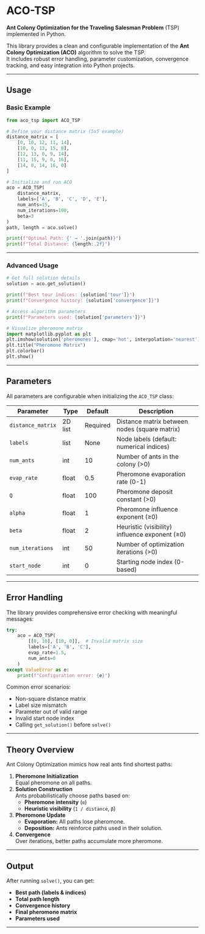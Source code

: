 # ACO-TSP
**Ant Colony Optimization for the Traveling Salesman Problem** (TSP) implemented in Python.

This library provides a clean and configurable implementation of the **Ant Colony Optimization (ACO)** algorithm to solve the TSP.  
It includes robust error handling, parameter customization, convergence tracking, and easy integration into Python projects.

---
## Usage

### Basic Example
```python
from aco_tsp import ACO_TSP

# Define your distance matrix (5x5 example)
distance_matrix = [
    [0, 10, 12, 11, 14],
    [10, 0, 13, 15, 8],
    [12, 13, 0, 9, 14],
    [11, 15, 9, 0, 16],
    [14, 8, 14, 16, 0]
]

# Initialize and run ACO
aco = ACO_TSP(
    distance_matrix,
    labels=['A', 'B', 'C', 'D', 'E'],
    num_ants=15,
    num_iterations=100,
    beta=3
)
path, length = aco.solve()

print(f"Optimal Path: {' → '.join(path)}")
print(f"Total Distance: {length:.2f}")
```

---

### Advanced Usage
```python
# Get full solution details
solution = aco.get_solution()

print(f"Best tour indices: {solution['tour']}")
print(f"Convergence history: {solution['convergence']}")

# Access algorithm parameters
print(f"Parameters used: {solution['parameters']}")

# Visualize pheromone matrix
import matplotlib.pyplot as plt
plt.imshow(solution['pheromones'], cmap='hot', interpolation='nearest')
plt.title("Pheromone Matrix")
plt.colorbar()
plt.show()
```

---

## Parameters
All parameters are configurable when initializing the `ACO_TSP` class:

| Parameter         | Type      | Default | Description |
|-------------------|----------|---------|-------------|
| `distance_matrix` | 2D list  | Required | Distance matrix between nodes (square matrix) |
| `labels`          | list     | None     | Node labels (default: numerical indices) |
| `num_ants`        | int      | 10       | Number of ants in the colony (>0) |
| `evap_rate`       | float    | 0.5      | Pheromone evaporation rate (0-1) |
| `Q`               | float    | 100      | Pheromone deposit constant (>0) |
| `alpha`           | float    | 1        | Pheromone influence exponent (≥0) |
| `beta`            | float    | 2        | Heuristic (visibility) influence exponent (≥0) |
| `num_iterations`  | int      | 50       | Number of optimization iterations (>0) |
| `start_node`      | int      | 0        | Starting node index (0-based) |

---

## Error Handling
The library provides comprehensive error checking with meaningful messages:
```python
try:
    aco = ACO_TSP(
        [[0, 10], [10, 0]],  # Invalid matrix size
        labels=['A', 'B', 'C'],
        evap_rate=1.5,
        num_ants=0
    )
except ValueError as e:
    print(f"Configuration error: {e}")
```

Common error scenarios:
- Non-square distance matrix
- Label size mismatch
- Parameter out of valid range
- Invalid start node index
- Calling `get_solution()` before `solve()`

---

## Theory Overview
Ant Colony Optimization mimics how real ants find shortest paths:

1. **Pheromone Initialization**  
   Equal pheromone on all paths.
2. **Solution Construction**  
   Ants probabilistically choose paths based on:
   - **Pheromone intensity** (`α`)
   - **Heuristic visibility** (`1 / distance`, `β`)
3. **Pheromone Update**  
   - **Evaporation:** All paths lose pheromone.  
   - **Deposition:** Ants reinforce paths used in their solution.
4. **Convergence**  
   Over iterations, better paths accumulate more pheromone.

---

## Output
After running `solve()`, you can get:
- **Best path (labels & indices)**
- **Total path length**
- **Convergence history**
- **Final pheromone matrix**
- **Parameters used**

---

